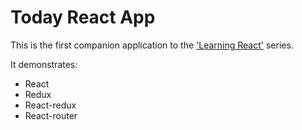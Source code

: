 Today React App
===============

This is the first companion application to the ['Learning React'](https://withouttheloop.com/articles/2018-01-03-react-1/) series. 

It demonstrates:

* React
* Redux
* React-redux
* React-router
